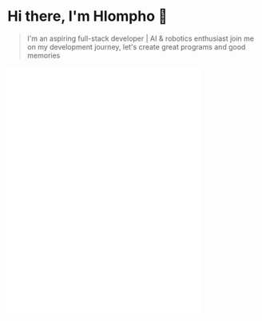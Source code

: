 # Hi there, I'm Hlompho 👋

> I'm an aspiring full-stack developer | AI & robotics enthusiast
> join me on my development journey, let's create great programs and good memories
>

[<img align="left" width="390" alt="🦑" src="https://github.com/ansoniikun/ansoniikun/blob/main/general.svg">](#)
